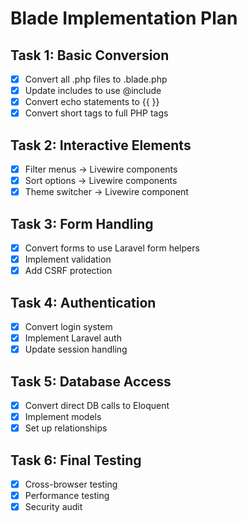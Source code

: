 # Blade Implementation Plan

## Task 1: Basic Conversion
- [x] Convert all .php files to .blade.php
- [x] Update includes to use @include
- [x] Convert echo statements to {{ }}
- [x] Convert short tags to full PHP tags

## Task 2: Interactive Elements
- [x] Filter menus → Livewire components
- [x] Sort options → Livewire components
- [x] Theme switcher → Livewire component

## Task 3: Form Handling
- [x] Convert forms to use Laravel form helpers
- [x] Implement validation
- [x] Add CSRF protection

## Task 4: Authentication
- [x] Convert login system
- [x] Implement Laravel auth
- [x] Update session handling

## Task 5: Database Access
- [x] Convert direct DB calls to Eloquent
- [x] Implement models
- [x] Set up relationships

## Task 6: Final Testing
- [x] Cross-browser testing
- [x] Performance testing
- [x] Security audit